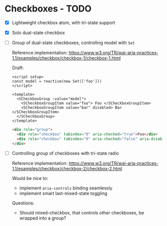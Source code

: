 # Checkboxes - TODO

- [x] Lightweight checkbox atom, with tri-state support
- [x] Solo dual-state checkbox
- [ ] Group of dual-state checkboxes, controlling model with `Set`

  Reference implementation: https://www.w3.org/TR/wai-aria-practices-1.1/examples/checkbox/checkbox-1/checkbox-1.html

  Draft:

  ```vue
  <script setup>
  const model = reactive(new Set(['foo']))
  </script>

  <template>
    <SCheckboxGroup :value="model">
      <SCheckboxGroupItem value="foo"> Foo </SCheckboxGroupItem>
      <SCheckboxGroupItem value="bar" disabled> Bar </SCheckboxGroupItem>
    </SCheckboxGroup>
  </template>
  ```

  ```html
  <div role="group">
    <div role="checkbox" tabindex="0" aria-checked="true">Foo</div>
    <div role="checkbox" tabindex="0" aria-checked="false" aria-disabled="true">Bar</div>
  </div>
  ```

- [ ] Controlling group of checkboxes with tri-state radio

  Reference implementation: https://www.w3.org/TR/wai-aria-practices-1.1/examples/checkbox/checkbox-2/checkbox-2.html

  Would be nice to:

  - implement `aria-controls` binding seamlessly
  - implement smart last-mixed-state toggling

  Questions:

  - Should mixed-checkbox, that controls other checkboxes, be wrapped into a group?
